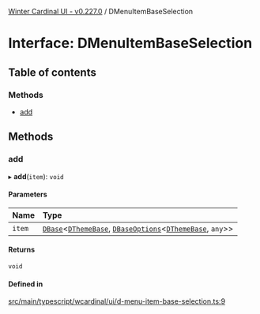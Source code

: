 [Winter Cardinal UI - v0.227.0](../index.md) / DMenuItemBaseSelection

# Interface: DMenuItemBaseSelection

## Table of contents

### Methods

- [add](DMenuItemBaseSelection.md#add)

## Methods

### add

▸ **add**(`item`): `void`

#### Parameters

| Name | Type |
| :------ | :------ |
| `item` | [`DBase`](../classes/DBase.md)<[`DThemeBase`](DThemeBase.md), [`DBaseOptions`](DBaseOptions.md)<[`DThemeBase`](DThemeBase.md), `any`\>\> |

#### Returns

`void`

#### Defined in

[src/main/typescript/wcardinal/ui/d-menu-item-base-selection.ts:9](https://github.com/winter-cardinal/winter-cardinal-ui/blob/v0.227.0/src/main/typescript/wcardinal/ui/d-menu-item-base-selection.ts#L9)
